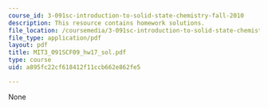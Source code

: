 ```yaml
---
course_id: 3-091sc-introduction-to-solid-state-chemistry-fall-2010
description: This resource contains homework solutions.
file_location: /coursemedia/3-091sc-introduction-to-solid-state-chemistry-fall-2010/a895fc22cf618412f11ccb662e862fe5_MIT3_091SCF09_hw17_sol.pdf
file_type: application/pdf
layout: pdf
title: MIT3_091SCF09_hw17_sol.pdf
type: course
uid: a895fc22cf618412f11ccb662e862fe5

---
```

None